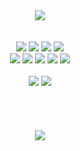 <div align = "center">
	<img src="https://capsule-render.vercel.app/api?type=wave&color=auto&height=300&section=header&text=Zuhye%&fontSize=90" />
</div>
</br>
</br>
<div align="center">
	<img src="https://img.shields.io/badge/C-A8B9CC?style=flat&logo=C&logoColor=white" />
	<img src="https://img.shields.io/badge/C++-00599C?style=flat&logo=C++&logoColor=white" />
	<img src="https://img.shields.io/badge/Python-3776AB?style=flat&logo=Python&logoColor=white" />
	<img src="https://img.shields.io/badge/Java-FF7800?style=flat&logo=java&logoColor=white" /> 
	</br>
	<img src="https://img.shields.io/badge/Javascript-F7DF1E?style=flat&logo=Javascript&logoColor=white" />
	<img src="https://img.shields.io/badge/typescript-3178C6?style=flat&logo=typescript&logoColor=white" />
	<img src="https://img.shields.io/badge/HTML-E34F26?style=flat&logo=HTML&logoColor=white" />
	<img src="https://img.shields.io/badge/CSS-1572B6?style=flat&logo=CSS&logoColor=white" />
	<img src="https://img.shields.io/badge/Kotlin-7F52FF?style=flat&logo=CSS&logoColor=white" />
	</br>
	</br>
	<a href="https://zzuhyeng.tistory.com/"><img src="https://img.shields.io/badge/Tistory-000000?style=flat-square&logo=Blogger&logoColor=white"/></a>
	<a href="https://github.com/Zuhye/"><img src="https://img.shields.io/badge/github-181717?style=flat-square&logo=Blogger&logoColor=white"/></a>

</div>
</br>
</br>
</br>
</br>

<div align = "center">
	<img src="https://github-readme-stats.vercel.app/api/top-langs/?username=Zuhye&layout=compact">	
</div>


	
